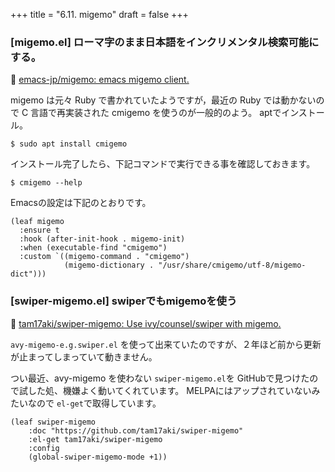 +++
title = "6.11. migemo"
draft = false
+++

### [migemo.el] ローマ字のまま日本語をインクリメンタル検索可能にする。
🔗 [emacs-jp/migemo: emacs migemo client.](https://github.com/emacs-jp/migemo) 

migemo は元々 Ruby で書かれていたようですが，最近の Ruby では動かないので C 言語で再実装された cmigemo を使うのが一般的のよう。
aptでインストール。

```shellsesson
$ sudo apt install cmigemo
```
インストール完了したら、下記コマンドで実行できる事を確認しておきます。

```shellsesson
$ cmigemo --help
```
Emacsの設定は下記のとおりです。

```elisp
(leaf migemo
  :ensure t
  :hook (after-init-hook . migemo-init)
  :when (executable-find "cmigemo")
  :custom `((migemo-command . "cmigemo")
			(migemo-dictionary . "/usr/share/cmigemo/utf-8/migemo-dict")))

```

### [swiper-migemo.el] swiperでもmigemoを使う
🔗 [tam17aki/swiper-migemo: Use ivy/counsel/swiper with migemo.](https://github.com/tam17aki/swiper-migemo)

`avy-migemo-e.g.swiper.el` を使って出来ていたのですが、２年ほど前から更新が止まってしまっていて動きません。

つい最近、avy-migemo を使わない `swiper-migemo.el`を GitHubで見つけたので試した処、機嫌よく動いてくれています。
MELPAにはアップされていないみたいなので `el-get`で取得しています。

```elisp
(leaf swiper-migemo
	:doc "https://github.com/tam17aki/swiper-migemo"
	:el-get tam17aki/swiper-migemo
	:config
	(global-swiper-migemo-mode +1))
```
